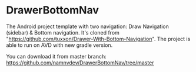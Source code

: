 # DrawerBottomNav
The Android project template with two navigation: Draw Navigation (sidebar) & Bottom navigation. It's cloned from "https://github.com/tuxxon/Drawer-With-Bottom-Navigation". The project is able to run on AVD with new gradle version.

You can download it from master branch: https://github.com/namnvdev/DrawerBottomNav/tree/master
